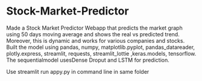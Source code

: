 # Stock-Market-Predictor
Made a Stock Market Predictor Webapp that predicts the market graph using 50 days moving average and shows the real vs predicted trend. Moreover, this is dynamic and works for various companies and stocks. Built the model using pandas, numpy, matplotlib.pyplot,  pandas_datareader, plotly.express, streamlit, requests, streamlit_lottie ,keras.models, tensorflow. The sequentialmodel usesDense Droput and LSTM for prediction. 


Use streamlit run appy.py in command line in same folder
